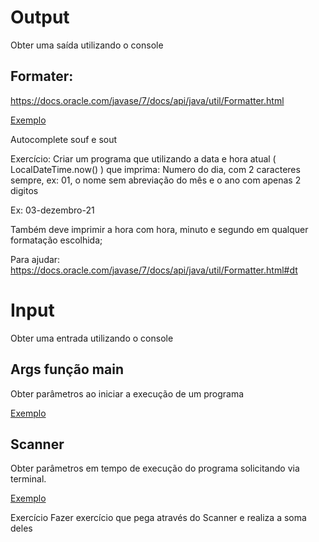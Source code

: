 # Output

Obter uma saída utilizando o console

## Formater:

https://docs.oracle.com/javase/7/docs/api/java/util/Formatter.html

[Exemplo](/src/br/com/letscode/introducao/base/io/exemplos/OutputExample.java)

Autocomplete souf e sout

Exercício: Criar um programa que utilizando a data e hora atual ( LocalDateTime.now() ) que imprima:
Numero do dia, com 2 caracteres sempre, ex: 01, o nome sem abreviação do mês e o ano com apenas 2 digitos

Ex: 03-dezembro-21

Também deve imprimir a hora com hora, minuto e segundo em qualquer formatação escolhida;

Para ajudar: https://docs.oracle.com/javase/7/docs/api/java/util/Formatter.html#dt

# Input

Obter uma entrada utilizando o console

## Args função main

Obter parâmetros ao iniciar a execução de um programa

[Exemplo](/src/br/com/letscode/introducao/base/io/exemplos/MainArgs.java)

## Scanner

Obter parâmetros em tempo de execução do programa solicitando via terminal.

[Exemplo](/src/br/com/letscode/introducao/base/io/exemplos/ScannerExample.java)

Exercício Fazer exercício que pega através do Scanner e realiza a soma deles

